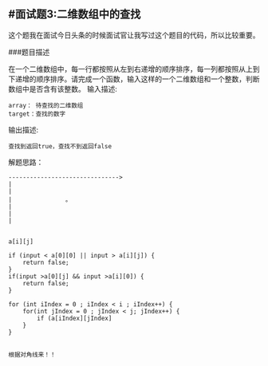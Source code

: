 #面试题3:二维数组中的查找
---

这个题我在面试今日头条的时候面试官让我写过这个题目的代码，所以比较重要。

###题目描述

在一个二维数组中，每一行都按照从左到右递增的顺序排序，每一列都按照从上到下递增的顺序排序。请完成一个函数，输入这样的一个二维数组和一个整数，判断数组中是否含有该整数。 
输入描述:

```
array： 待查找的二维数组
target：查找的数字
```


输出描述:

```
查找到返回true，查找不到返回false
```

解题思路：

```
------------------------------->
|
|
|               。
|
|
|


a[i][j]

if (input < a[0][0] || input > a[i][j]) {
    return false;
}
if(input >a[0][j] && input >a[i][0]) {
    return false;
}

for (int iIndex = 0 ; iIndex < i ; iIndex++) {
    for(int jIndex = 0 ; jIndex < j; jIndex++) {
	    if (a[iIndex][jIndex]
	}
}


根据对角线来！！
```